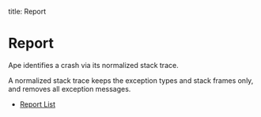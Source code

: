title: Report

# Report

Ape identifies a crash via its normalized stack trace.

A normalized stack trace keeps the exception types and stack frames only,
and removes all exception messages.


* [Report List](./report/)

